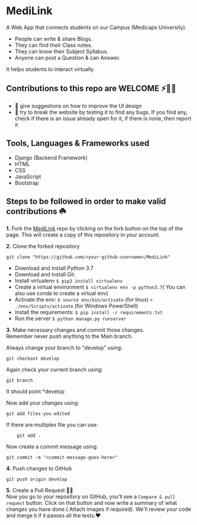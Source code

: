 # MediLink
A Web App that connects students on our Campus (Medicaps University). 
* People can write & share Blogs.
* They can find their Class notes.
* They can know their Subject Syllabus.
* Anyone can post a Question & can Answer.

It helps students to interact virtually.

## Contributions to this repo are WELCOME ⚡️🙌🏻
- :art: give suggestions on how to improve the UI design
- :hammer: try to break the website by testing it to find any bugs. If you find any, check if there is an issue already open for it, if there is none, then report it

## Tools, Languages & Frameworks used
* Django (Backend Framework)
* HTML
* CSS
* JavaScript
* Bootstrap

## Steps to be followed in order to make valid contributions ☘️

**1.** Fork the [MediLink](https://github.com/Uttam-Singhh/MediLink) repo by clicking on the fork button on the top of the page. This will create a copy of this repository in your account.

**2.** Clone the forked repository

	git clone "https://github.com/<your-github-username>/MediLink"
	
* Download and install Python 3.7
* Download and install Git.
* Install virtualenv `$ pip3 install virtualenv`
* Create a virtual environment `$ virtualenv env -p python3.7`( You can also use conda to create a virtual env)
* Activate the env: `$ source env/bin/activate` (for linux) `> ./env/Scripts/activate` (for Windows PowerShell)
* Install the requirements: `$ pip install -r requirements.txt`
* Run the server `$ python manage.py runserver`
	
**3.** Make necessary changes and commit those changes.<br/>
Remember never push anything to the Main branch.<br/>

Always change your branch to "develop" using:

    git checkout develop
	
Again check your current branch using:
        
	git branch
	
It should point *develop

Now add your changes using:

	git add files-you-edited
If there are multiples file you can use:

        git add .
	
Now create a commit message using:

	git commit -m "<commit-message-goes-here>"
	
**4.** Push changes to GitHub

	git push origin develop
	
**5.** Create a Pull Request 🤟🏻 
	<br>Now you go to your repository on GitHub, you’ll see a `Compare & pull request` button. Click on that button and now write a summary of what changes you have done.( Attach images if required). We'll review your code and merge it if it passes all the tests.❤️
